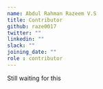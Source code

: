 ```yaml
---
name: Abdul Rahman Razeem V.S
title: Contributor
github: raze0017
twitter: ""
linkedin: ""
slack: ""
joining_date: ""
role : contributor
---
```


Still waiting for this
